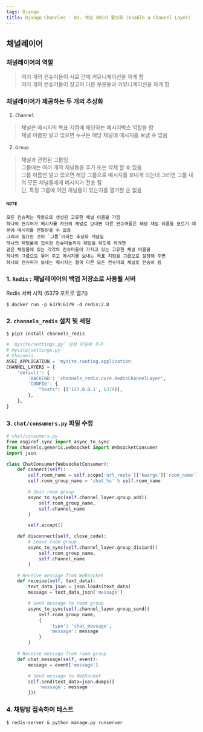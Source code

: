 ```yaml
---
tags: Django
title: Django Channles - 03. 채널 레이어 활성화 (Enable a Channel Layer)
---
```

## 채널레이어
### 채널레이어의 역할
> 여러 개의 컨슈머들이 서로 간에 커뮤니케이션을 하게 함       
> 여러 개의 컨슈머들이 장고의 다른 부분들과 커뮤니케이션을 하게 함    

### 채널레이어가 제공하는 두 개의 추상화
1. `Channel`
> 채널은 메시지의 목표 지점에 해당하는 메시지박스 역할을 함    
> 채널 이름만 알고 있으면 누구든 해당 채널에 메시지를 보낼 수 있음

2. `Group`
> 채널과 관련된 그룹임    
> 그룹에는 여러 개의 채널들을 추가 또는 삭제 할 수 있음     
> 그룹 이름만 알고 있으면 해당 그룹으로 메시지를 보내게 되는데 그러면 그룹 내의 모든 채널들에게 메시지가 전송 됨      
> 단, 특정 그룹에 어떤 채널들이 있는지를 열거할 순 없음

#### `NOTE`
```
모든 컨슈머는 자동으로 생성된 고유한 채널 이름을 가짐    
하나의 컨슈머가 메시지를 자신의 채널로 보내면 다른 컨슈머들은 해당 채널 이름을 모르기 때문에 메시지를 전달받을 수 없음     
그래서 필요한 것이 `그룹`이라는 추상화 개념임   
하나의 채팅룸에 접속한 컨슈머들끼리 채팅을 하도록 하려면  
같은 채팅룸에 있는 각각의 컨슈머들이 가지고 있는 고유한 채널 이름을    
하나의 그룹으로 묶어 주고 메시지를 보내는 목표 지점을 그룹으로 설정해 주면   
하나의 컨슈머가 보내는 메시지는 결국 다른 모든 컨슈머의 채널로 전송이 됨   
```

### 1. `Redis` : 채널레이어의 백업 저장소로 사용될 서버
Redis 서버 시작 (6379 포트로 열기)   
```
$ docker run -p 6379:6379 -d redis:2.8
```

### 2. `channels_redis` 설치 및 세팅
``` 
$ pip3 install channels_redis
```
``` python
# `mysite/settings.py` 설정 파일에 추가
# mysite/settings.py
# Channels
ASGI_APPLICATION = 'mysite.routing.application'
CHANNEL_LAYERS = {
    'default': {
        'BACKEND': 'channels_redis.core.RedisChannelLayer',
        'CONFIG': {
            "hosts": [('127.0.0.1', 6379)],
        },
    },
}
```

### 3. `chat/consumers.py` 파일 수정
``` python
# chat/consumers.py
from asgiref.sync import async_to_sync
from channels.generic.websocket import WebsocketConsumer
import json

class ChatConsumer(WebsocketConsumer):
    def connect(self):
        self.room_name = self.scope['url_route']['kwargs']['room_name']
        self.room_group_name = 'chat_%s' % self.room_name

        # Join room group
        async_to_sync(self.channel_layer.group_add)(
            self.room_group_name,
            self.channel_name
        )

        self.accept()

    def disconnect(self, close_code):
        # Leave room group
        async_to_sync(self.channel_layer.group_discard)(
            self.room_group_name,
            self.channel_name
        )

    # Receive message from WebSocket
    def receive(self, text_data):
        text_data_json = json.loads(text_data)
        message = text_data_json['message']

        # Send message to room group
        async_to_sync(self.channel_layer.group_send)(
            self.room_group_name,
            {
                'type': 'chat_message',
                'message': message
            }
        )

    # Receive message from room group
    def chat_message(self, event):
        message = event['message']

        # Send message to WebSocket
        self.send(text_data=json.dumps({
            'message': message
        }))
```

### 4. 채팅방 접속하여 테스트
```
$ redis-server & python manage.py runserver
```
